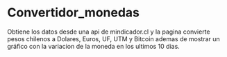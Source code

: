 # Convertidor_monedas
Obtiene los datos desde una api de mindicador.cl y la pagina convierte pesos chilenos a Dolares, Euros, UF, UTM y Bitcoin ademas de mostrar un gráfico con la variacion de la moneda en los ultimos 10 dias.